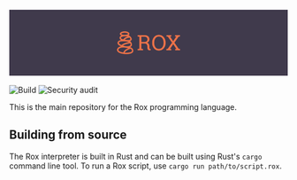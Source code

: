 ![Rox Logo](./assets/rox-banner.png)

![Build](https://github.com/reese/rox/workflows/Build/badge.svg)
![Security audit](https://github.com/reese/rox/workflows/Security%20audit/badge.svg)

This is the main repository for the Rox programming language.

## Building from source

The Rox interpreter is built in Rust and can be built using Rust's `cargo` command line tool.
To run a Rox script, use `cargo run path/to/script.rox`.
